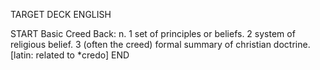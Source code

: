 TARGET DECK
ENGLISH

START
Basic
Creed
Back: n. 1 set of principles or beliefs. 2 system of religious belief. 3 (often the creed) formal summary of christian doctrine. [latin: related to *credo]
END
